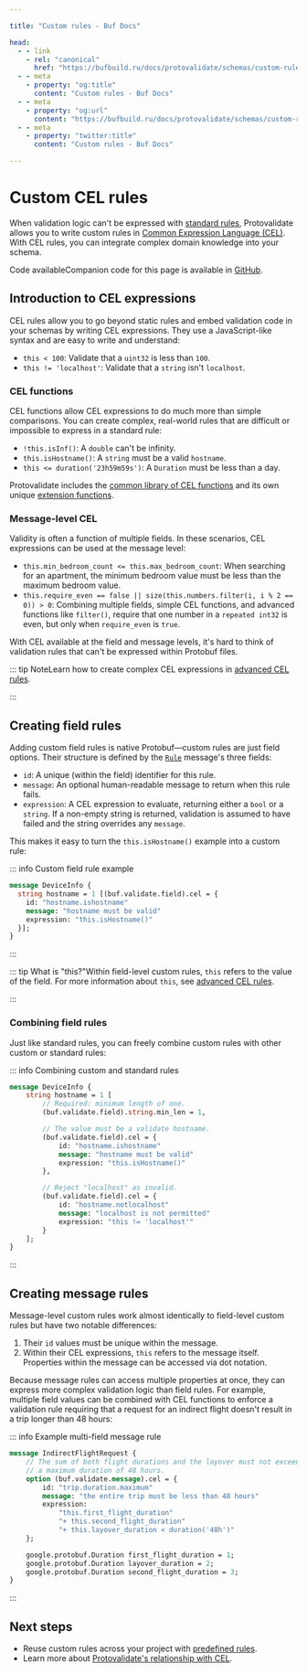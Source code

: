 ```yaml
---

title: "Custom rules - Buf Docs"

head:
  - - link
    - rel: "canonical"
      href: "https://bufbuild.ru/docs/protovalidate/schemas/custom-rules/"
  - - meta
    - property: "og:title"
      content: "Custom rules - Buf Docs"
  - - meta
    - property: "og:url"
      content: "https://bufbuild.ru/docs/protovalidate/schemas/custom-rules/"
  - - meta
    - property: "twitter:title"
      content: "Custom rules - Buf Docs"

---
```


# Custom CEL rules

When validation logic can't be expressed with [standard rules](../standard-rules/), Protovalidate allows you to write custom rules in [Common Expression Language (CEL)](http://cel.dev). With CEL rules, you can integrate complex domain knowledge into your schema.

Code availableCompanion code for this page is available in [GitHub](https://github.com/bufbuild/buf-examples/tree/main/protovalidate/rules-custom).

## Introduction to CEL expressions

CEL rules allow you to go beyond static rules and embed validation code in your schemas by writing CEL expressions. They use a JavaScript-like syntax and are easy to write and understand:

- `this < 100`: Validate that a `uint32` is less than `100`.
- `this != 'localhost'`: Validate that a `string` isn't `localhost`.

### CEL functions

CEL functions allow CEL expressions to do much more than simple comparisons. You can create complex, real-world rules that are difficult or impossible to express in a standard rule:

- `!this.isInf()`: A `double` can't be infinity.
- `this.isHostname()`: A `string` must be a valid `hostname`.
- `this <= duration('23h59m59s')`: A `Duration` must be less than a day.

Protovalidate includes the [common library of CEL functions](https://github.com/google/cel-spec/blob/master/doc/langdef.md#functions) and its own unique [extension functions](../../../reference/protovalidate/cel_extensions/).

### Message-level CEL

Validity is often a function of multiple fields. In these scenarios, CEL expressions can be used at the message level:

- `this.min_bedroom_count <= this.max_bedroom_count`: When searching for an apartment, the minimum bedroom value must be less than the maximum bedroom value.
- `this.require_even == false || size(this.numbers.filter(i, i % 2 == 0)) > 0`: Combining multiple fields, simple CEL functions, and advanced functions like `filter()`, require that one number in a `repeated int32` is even, but only when `require_even` is `true`.

With CEL available at the field and message levels, it's hard to think of validation rules that can't be expressed within Protobuf files.

::: tip NoteLearn how to create complex CEL expressions in [advanced CEL rules](../../cel/).

:::

## Creating field rules

Adding custom field rules is native Protobuf—custom rules are just field options. Their structure is defined by the [`Rule`](https://buf.build/bufbuild/protovalidate/docs/main:buf.validate#buf.validate.Rule) message's three fields:

- `id`: A unique (within the field) identifier for this rule.
- `message`: An optional human-readable message to return when this rule fails.
- `expression`: A CEL expression to evaluate, returning either a `bool` or a `string`. If a non-empty string is returned, validation is assumed to have failed and the string overrides any `message`.

This makes it easy to turn the `this.isHostname()` example into a custom rule:

::: info Custom field rule example

```protobuf
message DeviceInfo {
  string hostname = 1 [(buf.validate.field).cel = {
    id: "hostname.ishostname"
    message: "hostname must be valid"
    expression: "this.isHostname()"
  }];
}
```

:::

::: tip What is "this?"Within field-level custom rules, `this` refers to the value of the field. For more information about `this`, see [advanced CEL rules](../../cel/).

:::

### Combining field rules

Just like standard rules, you can freely combine custom rules with other custom or standard rules:

::: info Combining custom and standard rules

```protobuf
message DeviceInfo {
    string hostname = 1 [
        // Required: minimum length of one.
        (buf.validate.field).string.min_len = 1,

        // The value must be a validate hostname.
        (buf.validate.field).cel = {
            id: "hostname.ishostname"
            message: "hostname must be valid"
            expression: "this.isHostname()"
        },

        // Reject "localhost" as invalid.
        (buf.validate.field).cel = {
            id: "hostname.notlocalhost"
            message: "localhost is not permitted"
            expression: "this != 'localhost'"
        }
    ];
}
```

:::

## Creating message rules

Message-level custom rules work almost identically to field-level custom rules but have two notable differences:

1.  Their `id` values must be unique within the message.
2.  Within their CEL expressions, `this` refers to the message itself. Properties within the message can be accessed via dot notation.

Because message rules can access multiple properties at once, they can express more complex validation logic than field rules. For example, multiple field values can be combined with CEL functions to enforce a validation rule requiring that a request for an indirect flight doesn't result in a trip longer than 48 hours:

::: info Example multi-field message rule

```protobuf
message IndirectFlightRequest {
    // The sum of both flight durations and the layover must not exceed
    // a maximum duration of 48 hours.
    option (buf.validate.message).cel = {
        id: "trip.duration.maximum"
        message: "the entire trip must be less than 48 hours"
        expression:
            "this.first_flight_duration"
            "+ this.second_flight_duration"
            "+ this.layover_duration < duration('48h')"
    };

    google.protobuf.Duration first_flight_duration = 1;
    google.protobuf.Duration layover_duration = 2;
    google.protobuf.Duration second_flight_duration = 3;
}
```

:::

## Next steps

- Reuse custom rules across your project with [predefined rules](../predefined-rules/).
- Learn more about [Protovalidate's relationship with CEL](../../cel/).
